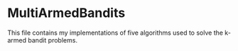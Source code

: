 # MultiArmedBandits
 
 This file contains my implementations of five algorithms used to solve the k-armed bandit problems.
 
